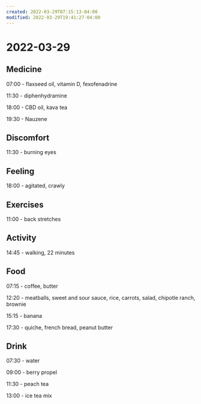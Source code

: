 ```yaml
---
created: 2022-03-29T07:15:13-04:00
modified: 2022-03-29T19:41:27-04:00
---
```


# 2022-03-29

## Medicine

07:00 - flaxseed oil, vitamin D, fexofenadrine

11:30 - diphenhydramine

18:00 - CBD oil, kava tea

19:30 - Nauzene


## Discomfort

11:30 - burning eyes


## Feeling

18:00 - agitated, crawly


## Exercises

11:00 - back stretches


## Activity

14:45 - walking, 22 minutes


## Food

07:15 - coffee, butter

12:20 - meatballs, sweet and sour sauce, rice, carrots, salad, chipotle ranch, brownie

15:15 - banana

17:30 - quiche, french bread, peanut butter


## Drink

07:30 - water

09:00 - berry propel

11:30 - peach tea

13:00 - ice tea mix
